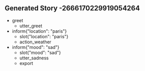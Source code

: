 ## Generated Story -2666170229919054264
* greet
    - utter_greet
* inform{"location": "paris"}
    - slot{"location": "paris"}
    - action_weather
* inform{"mood": "sad"}
    - slot{"mood": "sad"}
    - utter_sadness
    - export

